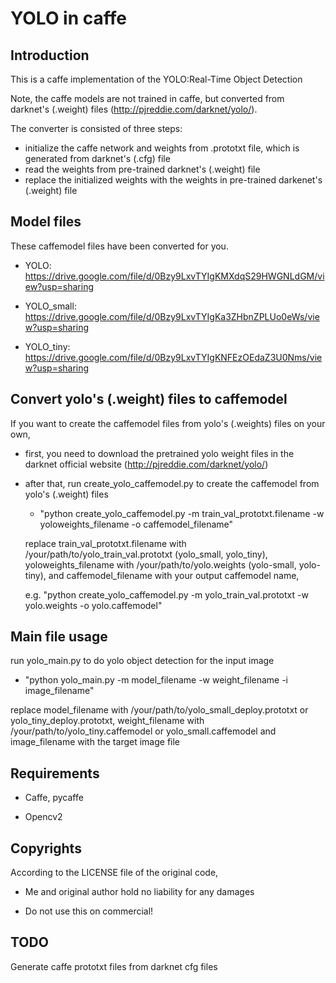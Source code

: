 ﻿# YOLO in caffe

## Introduction

This is a caffe implementation of the YOLO:Real-Time Object Detection

Note, the caffe models are not trained in caffe, but converted from darknet's (.weight) files (http://pjreddie.com/darknet/yolo/).

The converter is consisted of three steps:

* initialize the caffe network and weights from .prototxt file, which is generated from darknet's (.cfg) file
* read the weights from pre-trained darknet's (.weight) file
* replace the initialized weights with the weights in pre-trained darkenet's (.weight) file

## Model files

These caffemodel files have been converted for you.

* YOLO: https://drive.google.com/file/d/0Bzy9LxvTYIgKMXdqS29HWGNLdGM/view?usp=sharing

* YOLO_small: https://drive.google.com/file/d/0Bzy9LxvTYIgKa3ZHbnZPLUo0eWs/view?usp=sharing

* YOLO_tiny: https://drive.google.com/file/d/0Bzy9LxvTYIgKNFEzOEdaZ3U0Nms/view?usp=sharing



## Convert yolo's (.weight) files to caffemodel

If you want to create the caffemodel files from yolo's (.weights) files on your own, 

* first, you need to  download the pretrained yolo weight files in the darknet official website (http://pjreddie.com/darknet/yolo/) 

* after that, run create_yolo_caffemodel.py to create the caffemodel from yolo's (.weight) files 

  	* "python create_yolo_caffemodel.py -m train_val_prototxt.filename -w yoloweights_filename -o caffemodel_filename"

  replace train_val_prototxt.filename with /your/path/to/yolo_train_val.prototxt (yolo_small, yolo_tiny),
  yoloweights_filename with /your/path/to/yolo.weights (yolo-small, yolo-tiny), and caffemodel_filename with your output caffemodel name,
  
  e.g.
  "python create_yolo_caffemodel.py -m yolo_train_val.prototxt -w yolo.weights -o yolo.caffemodel" 


## Main file usage

run yolo_main.py to do yolo object detection for the input image

* "python yolo_main.py -m model_filename -w weight_filename -i image_filename"

replace model_filename with /your/path/to/yolo_small_deploy.prototxt or yolo_tiny_deploy.prototxt, 
weight_filename with /your/path/to/yolo_tiny.caffemodel or yolo_small.caffemodel and image_filename with the target image file

## Requirements

   * Caffe, pycaffe

   * Opencv2

## Copyrights
 
According to the LICENSE file of the original code,

   * Me and original author hold no liability for any damages

   * Do not use this on commercial!

## TODO

Generate caffe prototxt files from darknet cfg files
